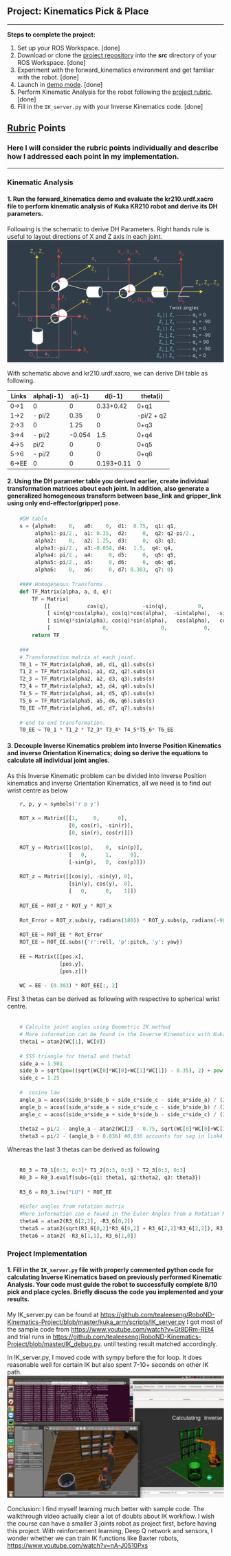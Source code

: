 ## Project: Kinematics Pick & Place

---


**Steps to complete the project:**  


1. Set up your ROS Workspace. [done]
2. Download or clone the [project repository](https://github.com/udacity/RoboND-Kinematics-Project) into the ***src*** directory of your ROS Workspace.  [done]
3. Experiment with the forward_kinematics environment and get familiar with the robot. [done]
4. Launch in [demo mode](https://classroom.udacity.com/nanodegrees/nd209/parts/7b2fd2d7-e181-401e-977a-6158c77bf816/modules/8855de3f-2897-46c3-a805-628b5ecf045b/lessons/91d017b1-4493-4522-ad52-04a74a01094c/concepts/ae64bb91-e8c4-44c9-adbe-798e8f688193). [done]
5. Perform Kinematic Analysis for the robot following the [project rubric](https://review.udacity.com/#!/rubrics/972/view). [done]
6. Fill in the `IK_server.py` with your Inverse Kinematics code. [done]


[//]: # (Image References)

[image1]: ./misc_images/Robo-DH.png
[image2]: ./misc_images/misc3.png
[image3]: ./misc_images/IK-slow-3rdcan.png

## [Rubric](https://review.udacity.com/#!/rubrics/972/view) Points
### Here I will consider the rubric points individually and describe how I addressed each point in my implementation.  

---

### Kinematic Analysis
#### 1. Run the forward_kinematics demo and evaluate the kr210.urdf.xacro file to perform kinematic analysis of Kuka KR210 robot and derive its DH parameters.

Following is the schematic to derive DH Parameters. Right hands rule is useful to layout directions of X and Z axis in each joint.
![alt text][image1]

With schematic above and kr210.urdf.xacro, we can derive DH table as following.

Links | alpha(i-1) | a(i-1) | d(i-1) | theta(i)
--- | --- | --- | --- | ---
0->1 | 0 | 0 | 0.33+0.42 | 0+q1
1->2 | - pi/2 | 0.35 | 0 | -pi/2 + q2
2->3 | 0 | 1.25 | 0 | 0+q3
3->4 | - pi/2 | -0.054 | 1.5 | 0+q4
4->5 |   pi/2 | 0 | 0 | 0+q5
5->6 | - pi/2 | 0 | 0 | 0+q6
6->EE | 0 | 0 | 0.193+0.11 | 0


#### 2. Using the DH parameter table you derived earlier, create individual transformation matrices about each joint. In addition, also generate a generalized homogeneous transform between base_link and gripper_link using only end-effector(gripper) pose.


```python
    #DH table
    s = {alpha0:    0,   a0:    0,  d1:  0.75,  q1: q1,
         alpha1:-pi/2.,  a1: 0.35,  d2:     0,  q2: q2-pi/2.,
         alpha2:    0,   a2: 1.25,  d3:     0,  q3: q3,
         alpha3:-pi/2.,  a3:-0.054, d4:  1.5,  q4: q4,
         alpha4: pi/2.,  a4:     0, d5:     0,  q5: q5,
         alpha5:-pi/2.,  a5:     0, d6:     0,  q6: q6,
         alpha6:    0,   a6:     0, d7: 0.303,  q7: 0}

    #### Homogeneous Transforms
    def TF_Matrix(alpha, a, d, q):
        TF = Matrix(
            [[            cos(q),           -sin(q),          0,                a],
             [ sin(q)*cos(alpha), cos(q)*cos(alpha),  -sin(alpha),  -sin(alpha)*d],
             [ sin(q)*sin(alpha), cos(q)*sin(alpha),   cos(alpha),   cos(alpha)*d],
             [                 0,                 0,            0,              1]])
        return TF

    ###
    # Transformation matrix at each joint.    
    T0_1 = TF_Matrix(alpha0, a0, d1, q1).subs(s)
    T1_2 = TF_Matrix(alpha1, a1, d2, q2).subs(s)
    T2_3 = TF_Matrix(alpha2, a2, d3, q3).subs(s)
    T3_4 = TF_Matrix(alpha3, a3, d4, q4).subs(s)
    T4_5 = TF_Matrix(alpha4, a4, d5, q5).subs(s)
    T5_6 = TF_Matrix(alpha5, a5, d6, q6).subs(s)
    T6_EE =TF_Matrix(alpha6, a6, d7, q7).subs(s)

    # end to end transformation.
    T0_EE = T0_1 * T1_2 * T2_3* T3_4* T4_5*T5_6* T6_EE

```


#### 3. Decouple Inverse Kinematics problem into Inverse Position Kinematics and inverse Orientation Kinematics; doing so derive the equations to calculate all individual joint angles.
As this Inverse Kinematic problem can be divided into Inverse Position kinematics and inverse Orientation Kinematics, 
all we need is to find out wrist centre as below
```python
    r, p, y = symbols('r p y')

    ROT_x = Matrix([[1,     0,      0],
                    [0, cos(r), -sin(r)],
                    [0, sin(r), cos(r)]])

    ROT_y = Matrix([[cos(p),    0,  sin(p)],
                    [   0,      1,      0],
                    [-sin(p),   0,  cos(p)]])

    ROT_z = Matrix([[cos(y), -sin(y), 0],
                    [sin(y), cos(y),  0],
                    [   0,      0,    1]])

    ROT_EE = ROT_z * ROT_y * ROT_x

    Rot_Error = ROT_z.subs(y, radians(180)) * ROT_y.subs(p, radians(-90))

    ROT_EE = ROT_EE * Rot_Error
    ROT_EE = ROT_EE.subs({'r':roll, 'p':pitch, 'y': yaw})

    EE = Matrix([[pos.x],
                 [pos.y],
                 [pos.z]])

    WC = EE - (0.303) * ROT_EE[:, 2]
```

First 3 thetas can be derived as following with respective to spherical wrist centre.
```python

    # Calculte joint angles using Geometric IK method
    # More information can be found in the Inverse Kinematics with Kuka KR210
    theta1 = atan2(WC[1], WC[0])

    # SSS triangle for theta2 and theta3
    side_a = 1.501
    side_b = sqrt(pow((sqrt(WC[0]*WC[0]+WC[1]*WC[1]) - 0.35), 2) + pow((WC[2] -0.75),2))
    side_c = 1.25

    #  cosine law
    angle_a = acos((side_b*side_b + side_c*side_c - side_a*side_a) / (2*side_b*side_c))
    angle_b = acos((side_a*side_a + side_c*side_c - side_b*side_b) / (2*side_a*side_c))
    angle_c = acos((side_a*side_a + side_b*side_b - side_c*side_c) / (2*side_a*side_b))

    theta2 = pi/2 - angle_a - atan2(WC[2] - 0.75, sqrt(WC[0]*WC[0]+WC[1]*WC[1]) - 0.35)
    theta3 = pi/2 - (angle_b + 0.036) #0.036 accounts for sag in link4 of -0.054m


```

Whereas the last 3 thetas can be derived as following
```python

    R0_3 = T0_1[0:3, 0:3]* T1_2[0:3, 0:3] * T2_3[0:3, 0:3]
    R0_3 = R0_3.evalf(subs={q1: theta1, q2:theta2, q3: theta3})

    R3_6 = R0_3.inv("LU") * ROT_EE

    #Euler angles from rotation matrix
    #More information can e found in the Euler Angles from a Rotation Matrix section
    theta4 = atan2(R3_6[2,2], -R3_6[0,2])
    theta5 = atan2(sqrt(R3_6[0,2]*R3_6[0,2] + R3_6[2,2]*R3_6[2,2]), R3_6[1,2])
    theta6 = atan2( -R3_6[1,1], R3_6[1,0])

```


### Project Implementation

#### 1. Fill in the `IK_server.py` file with properly commented python code for calculating Inverse Kinematics based on previously performed Kinematic Analysis. Your code must guide the robot to successfully complete 8/10 pick and place cycles. Briefly discuss the code you implemented and your results. 

My IK_server.py can be found at https://github.com/tealeeseng/RoboND-Kinematics-Project/blob/master/kuka_arm/scripts/IK_server.py
I got most of the sample code from https://www.youtube.com/watch?v=Gt8DRm-REt4 and trial runs in https://github.com/tealeeseng/RoboND-Kinematics-Project/blob/master/IK_debug.py.
until testing result matched accordingly.

In IK_server.py, I moved code with sympy before the for loop. It does reasonable well for certain IK but also spent 7-10+ seconds on other IK path.
![alt text][image3]

Conclusion:
I find myself learning much better with sample code. The walkthrough video actually clear a lot of doubts about IK workflow. I wish the course can have a smaller 3 joints robot as project first, before having this project.
With reinforcement learning, Deep Q network and sensors, I wonder whether we can train IK functions like Baxter robots, https://www.youtube.com/watch?v=nA-J0510Pxs


